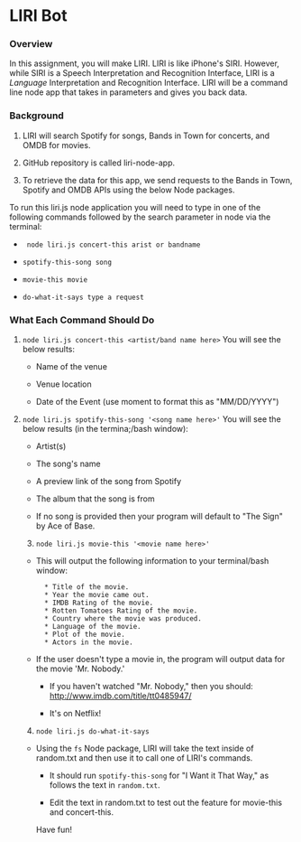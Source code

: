 # LIRI Bot

### Overview

In this assignment, you will make LIRI. LIRI is like iPhone's SIRI. However, while SIRI is a Speech Interpretation and Recognition Interface, LIRI is a _Language_ Interpretation and Recognition Interface. LIRI will be a command line node app that takes in parameters and gives you back data.

### Background

1. LIRI will search Spotify for songs, Bands in Town for concerts, and OMDB for movies.

2. GitHub repository is called liri-node-app.

3. To retrieve the data for this app, we send requests to the Bands in Town, Spotify and OMDB APIs using the below Node packages.

To run this liri.js node application you will need to type in 
one of the following commands followed by the search parameter in node via the terminal:

   * ` node liri.js concert-this arist or bandname`

   * `spotify-this-song song`

   * `movie-this movie`

   * `do-what-it-says type a request`

### What Each Command Should Do

1. `node liri.js concert-this <artist/band name here>`
    You will see the below results:
     * Name of the venue

     * Venue location

     * Date of the Event (use moment to format this as "MM/DD/YYYY")

2. `node liri.js spotify-this-song '<song name here>'`
    You will see the below results (in the termina;/bash window):
     * Artist(s)

     * The song's name

     * A preview link of the song from Spotify

     * The album that the song is from

   * If no song is provided then your program will default to "The Sign" by Ace of Base.

   3. `node liri.js movie-this '<movie name here>'`

   * This will output the following information to your terminal/bash window:

     ```
       * Title of the movie.
       * Year the movie came out.
       * IMDB Rating of the movie.
       * Rotten Tomatoes Rating of the movie.
       * Country where the movie was produced.
       * Language of the movie.
       * Plot of the movie.
       * Actors in the movie.
     ```

   * If the user doesn't type a movie in, the program will output data for the movie 'Mr. Nobody.'

     * If you haven't watched "Mr. Nobody," then you should: <http://www.imdb.com/title/tt0485947/>

     * It's on Netflix!

    4. `node liri.js do-what-it-says`

   * Using the `fs` Node package, LIRI will take the text inside of random.txt and then use it to call one of LIRI's commands.

     * It should run `spotify-this-song` for "I Want it That Way," as follows the text in `random.txt`.

     * Edit the text in random.txt to test out the feature for movie-this and concert-this.

     Have fun!



